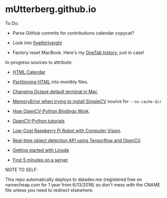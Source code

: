 # mUtterberg.github.io

To Do:

* Parse GitHub commits for contributions calendar copycat?

* Look into [fivethirtyeight](https://github.com/fivethirtyeight/data)

* Factory reset MacBook. Here's my [OneTab history](https://www.one-tab.com/page/zLlWN5VfSNqkzSf5fE2-rw), just in case!

In-progress sources to attribute:

* [HTML Calendar](https://www.htmlgoodies.com/tutorials/tables/article.php/3479801/So-You-Want-A-Calendar-Huh.htm)

* [Partitioning HTML](https://www.w3schools.com/howto/howto_html_include.asp) into monthly files.

* [Changing Octave default terminal in Mac](https://codingnightly.wordpress.com/2015/02/18/change-octave-default-terminal-in-mac/)

* [MemoryError when trying to install SimpleCV](https://github.com/OpenLabTools/OpenLabTools/issues/5) source for `--no-cache-dir`

* [How OpenCV-Python Bindings Work](https://docs.opencv.org/master/da/d49/tutorial_py_bindings_basics.html).

* [OpenCV-Python tutorials](https://opencvpython.blogspot.com)

* [Low-Cost Raspberry Pi Robot with Computer Vision](https://jeremykarnowski.wordpress.com/2015/08/26/low-cost-raspberry-pi-robot-with-computer-vision).

* [Real-time object detection API using Tensorflow and OpenCV](https://towardsdatascience.com/real-time-object-detection-api-using-tensorflow-and-opencv-47b505d745c4).

* [Getting started with Linode](https://www.linode.com/docs/getting-started/#connect-to-your-linode-via-ssh)

* [First 5 minutes on a server](https://plusbryan.com/my-first-5-minutes-on-a-server-or-essential-security-for-linux-servers)

NOTE TO SELF:

This repo automatically deploys to datadev.me (registered free on namecheap.com for 1 year from 6/13/2018) so
don't mess with the CNAME file unless you need to redirect elsewhere.

